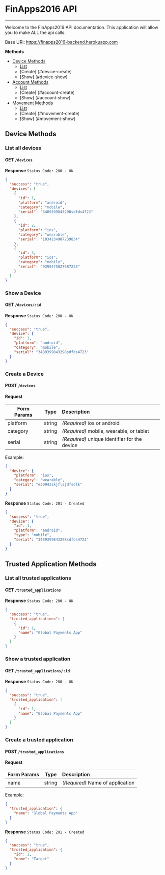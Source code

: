 # FinApps2016 API
<hr>
<!--[![Build Status](https://travis-ci.org/<YOUR LINK>.svg)](https://travis-ci.org/<YOUR LINK>)-->

Welcome to the FinApps2016 API documentation.  This application will allow you to make ALL the api calls.

Base URI: https://finapps2016-backend.herokuapp.com 

**Methods**

* [Device Methods](#device-methods)
	* [List](#device-list)
	* [Create] (#device-create)
	* [Show] (#device-show)
* [Account Methods](#account-methods)
	* [List](#account-list)
	* [Create] (#account-create)
	* [Show] (#account-show)
* [Movement Methods](#movement-methods)
	* [List](#movement-list)
	* [Create] (#movement-create)
	* [Show] (#movement-show)
	
## <a name="device-methods"></a>Device Methods

### <a name="device-list"></a>List all devices

#### GET `/devices`


**Response**
`Status Code: 200 - OK`
    
```json
{
  "success": "true",
  "devices": [
    {
      "id": 1,
      "platform": "android",
      "category": "mobile",
      "serial": "3489399843298sdfds4723"
    },
    {
      "id": 2,
      "platform": "ios",
      "category": "wearable",
      "serial": "1034234987239834"
    },
    {
      "id": 3,
      "platform": "ios",
      "category": "mobile",
      "serial": "9398475827687223"
    }
  ]
}        
```

### <a name="device-show"></a>Show a Device

#### GET `/devices/:id`

**Response**
`Status Code: 200 - OK`
    
```json
{
  "success": "true",
  "device": {
    "id": 1,
    "platform": "android",
    "category": "mobile",
    "serial": "3489399843298sdfds4723"
  }
}     
```

### <a name="device-create"></a>Create a Device

#### POST `/devices`

**Request**

| Form Params        | Type           | Description  |
| ------------- |:-------------:|:----- |
| platform | string | ​*(Required)*​ ios or android |
| category | string | ​*(Required)*​ mobile, wearable, or tablet |
| serial | string | ​*(Required)*​ unique identifier for the device |

Example:
```json
{
  "device": {
    "platform": "ios",
    "category": "wearable",
    "serial": "e30943skjflsjdfsdlk"
  }
}     
```

**Response**
`Status Code: 201 - Created`
    
```json
{
  "success": "true",
  "device": {
    "id": 1,
    "platform": "android",
    "type": "mobile",
    "serial": "3489399843298sdfds4723"
  }
}     
```

## <a name="application-methods"></a>Trusted Application Methods

### <a name="application-list"></a>List all trusted applications

#### GET `/trusted_applications`


**Response**
`Status Code: 200 - OK`
    
```json
{
  "success": "true",
  "trusted_applications": [
    {
      "id": 1,
      "name": "Global Payments App"
    }
  ]
}   
```

### <a name="application-show"></a>Show a trusted application

#### GET `/trusted_applications/:id`

**Response**
`Status Code: 200 - OK`
    
```json
{
  "success": "true",
  "trusted_application": [
    {
      "id": 1,
      "name": "Global Payments App"
    }
  ]
}
```

### <a name="application-create"></a>Create a trusted application

#### POST `/trusted_applications`

**Request**

| Form Params        | Type           | Description  |
| ------------- |:-------------:|:----- |
| name | string | ​*(Required)*​ Name of application |

Example:
```json
{
  "trusted_application": {
    "name": "Global Payments App"
  }
}     
```

**Response**
`Status Code: 201 - Created`
    
```json
{
  "success": "true",
  "trusted_application": {
    "id": 2,
    "name": "Target"
  }
} 
```




